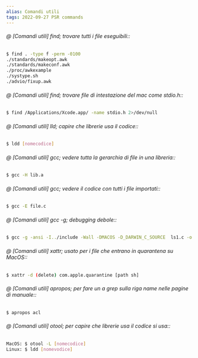 ```yaml
---
alias: Comandi utili
tags: 2022-09-27 PSR commands
---
```


###### @ [Comandi utili] find; trovare tutti i file eseguibili::
```bash
$ find . -type f -perm -0100
./standards/makeopt.awk
./standards/makeconf.awk
./proc/awkexample
./systype.sh
./advio/fixup.awk
```
<!--ID: 1671521502560-->



###### @ [Comandi utili] find; trovare file di intestazione del mac come stdio.h::
```bash
$ find /Applications/Xcode.app/ -name stdio.h 2>/dev/null
```
<!--ID: 1671521502561-->




###### @ [Comandi utili] lld; capire che librerie usa il codice::
```bash
$ ldd [nomecodice]
```
<!--ID: 1671521502562-->




###### @ [Comandi utili] gcc; vedere tutta la gerarchia di file in una libreria::
```bash
$ gcc -H lib.a
```
<!--ID: 1671521502563-->



###### @ [Comandi utili] gcc; vedere il codice con tutti i file importati::
```bash
$ gcc -E file.c
```
<!--ID: 1671521502565-->


###### @ [Comandi utili] gcc -g; debugging debole::
```bash
$ gcc -g -ansi -I../include -Wall -DMACOS -D_DARWIN_C_SOURCE  ls1.c -o ls1  -L../lib -lapue
```
<!--ID: 1671521502566-->



###### @ [Comandi utili] xattr; usato per i file che entrano in quarantena su MacOS::
```bash
$ xattr -d (delete) com.apple.quarantine [path sh]
```
<!--ID: 1671521502567-->




###### @ [Comandi utili] apropos; per fare un a grep sulla riga name nelle pagine di manuale::
```bash
$ apropos acl
```
<!--ID: 1671521502568-->



###### @ [Comandi utili] otool; per capire che librerie usa il codice si usa::
```bash
MacOS: $ otool -L [nomecodice]
Linux: $ ldd [nomevodice]
```
<!--ID: 1671637460045-->


